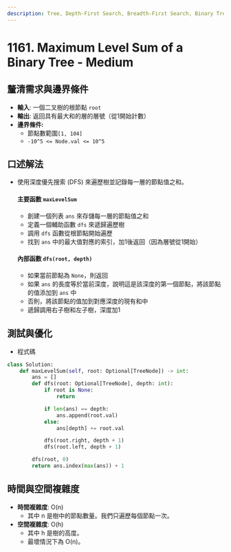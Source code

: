 ```yaml
---
description: Tree, Depth-First Search, Breadth-First Search, Binary Tree
---
```


# 1161. Maximum Level Sum of a Binary Tree - Medium

## 釐清需求與邊界條件

* **輸入**: 一個二叉樹的根節點 `root`
* **輸出**: 返回具有最大和的層的層號（從1開始計數）
* **邊界條件:**
  * 節點數範圍`[1, 104]`
  * `-10^5 <= Node.val <= 10^5`

## 口述解法

*   使用深度優先搜索 (DFS) 來遍歷樹並記錄每一層的節點值之和。

    #### 主要函數 `maxLevelSum`

    * 創建一個列表 `ans` 來存儲每一層的節點值之和
    * 定義一個輔助函數 `dfs` 來遞歸遍歷樹
    * 調用 `dfs` 函數從根節點開始遍歷
    * 找到 `ans` 中的最大值對應的索引，加1後返回（因為層號從1開始）

    #### 內部函數 `dfs(root, depth)`

    * 如果當前節點為 `None`，則返回
    * 如果 `ans` 的長度等於當前深度，說明這是該深度的第一個節點，將該節點的值添加到 `ans` 中
    * 否則，將該節點的值加到對應深度的現有和中
    * 遞歸調用右子樹和左子樹，深度加1

## 測試與優化

* 程式碼

```python
class Solution:
    def maxLevelSum(self, root: Optional[TreeNode]) -> int:
        ans = []
        def dfs(root: Optional[TreeNode], depth: int):
            if root is None:
                return

            if len(ans) == depth:
                ans.append(root.val)
            else:
                ans[depth] += root.val

            dfs(root.right, depth + 1)
            dfs(root.left, depth + 1)

        dfs(root, 0)
        return ans.index(max(ans)) + 1

```

## 時間與空間複雜度

* **時間複雜度**: O(n)
  * 其中 n 是樹中的節點數量。我們只遍歷每個節點一次。
* **空間複雜度**: O(h)
  * 其中 h 是樹的高度。
  * 最壞情況下為 O(n)。
